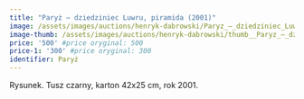```yaml
---
title: "Paryż – dziedziniec Luwru, piramida (2001)"
image: /assets/images/auctions/henryk-dabrowski/Paryz_–_dziedziniec_Luwru,_piramida_(2001).jpg
image-thumb: /assets/images/auctions/henryk-dabrowski/thumb__Paryz_–_dziedziniec_Luwru,_piramida_(2001).jpg
price: '500' #price oryginal: 500
price-1: '300' #price oryginal: 300
identifier: Paryż
---
```


Rysunek. Tusz czarny, karton 42x25 cm, rok 2001.